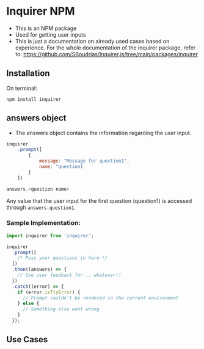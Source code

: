 # Inquirer NPM
<div>
    <ul>
        <li>This is an NPM package</li>
        <li>Used for getting user inputs </li>
        <li>This is just a documentation on already used cases based on experience. For the whole documentation of the inquirer package, refer to: <a href="https://github.com/SBoudrias/Inquirer.js/tree/main/packages/inquirer">https://github.com/SBoudrias/Inquirer.js/tree/main/packages/inquirer</a></li>
    </ul>
</div>

## Installation
On terminal:
```shell
npm install inquirer
```

## answers object
- The answers object contains the information regarding the user input.
```javascript
inquirer
    .prompt([
        {
            message: "Message for question1",
            name: "question1
        }
    ]) 
```
```javascript
answers.<question name>
```
Any value that the user input for the first question (question1) is accessed through `answers.question1`. 

### Sample Implementation:
```javascript
import inquirer from 'inquirer';

inquirer
  .prompt([
    /* Pass your questions in here */
  ])
  .then((answers) => {
    // Use user feedback for... whatever!!
  })
  .catch((error) => {
    if (error.isTtyError) {
      // Prompt couldn't be rendered in the current environment
    } else {
      // Something else went wrong
    }
  });
```

## Use Cases
### 